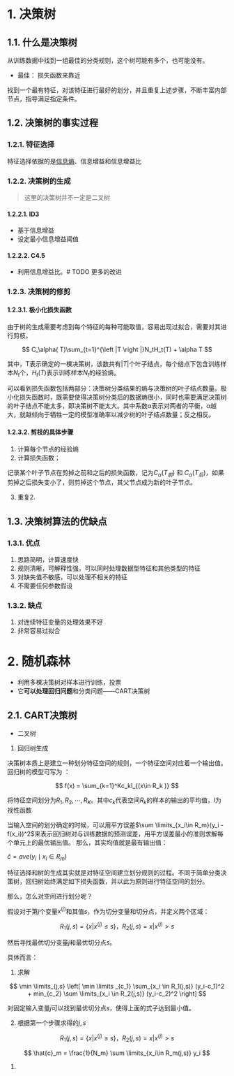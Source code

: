 # 1. 决策树

## 1.1. 什么是决策树

从训练数据中找到一组最佳的分类规则，这个树可能有多个，也可能没有。

- 最佳： 损失函数来靠近

找到一个最有特征，对该特征进行最好的划分，并且重复上述步骤，不断丰富内部节点，指导满足指定条件。

## 1.2. 决策树的事实过程


### 1.2.1. 特征选择

特征选择依据的是[信息熵](https://gitee.com/GardenLu/offer/blob/master/%E6%9C%BA%E5%99%A8%E5%AD%A6%E4%B9%A0%E5%9F%BA%E7%A1%80/%E4%BF%A1%E6%81%AF%E7%86%B5.md)、信息增益和信息增益比


### 1.2.2. 决策树的生成

> 这里的决策树并不一定是二叉树

#### 1.2.2.1. ID3

- 基于信息增益
- 设定最小信息增益阈值


#### 1.2.2.2. C4.5

- 利用信息增益比。# TODO 更多的改进


### 1.2.3. 决策树的修剪

#### 1.2.3.1. 极小化损失函数

由于树的生成需要考虑到每个特征的每种可能取值，容易出现过拟合，需要对其进行剪枝。

$$
C_\alpha( T)\sum_{t=1}^{\left |T \right |}N_tH_t(T) + \alpha T
$$

其中，T表示确定的一棵决策树，该数共有$|T|$个叶子结点，每个结点下包含训练样本$N_t$个，$H_t(T)$表示训练样本$N_t$的经验熵。

可以看到损失函数包括两部分：决策树分类结果的熵与决策树的叶子结点数量。极小化损失函数时，既需要使得决策树分类后的数据熵很小，同时也需要满足决策树的叶子结点不能太多，即决策树不能太大。其中系数α表示对两者的平衡，α越大，就越倾向于牺牲一定的模型准确率以减少树的叶子结点数量；反之相反。




#### 1.2.3.2. 剪枝的具体步骤


1. 计算每个节点的经验熵 
2. 计算损失函数；

记录某个叶子节点在剪掉之前和之后的损失函数，记为$C_\alpha(T_前)$ 和 $C_\alpha(T_后)$，如果剪掉之后损失变小了，则剪掉这个节点，其父节点成为新的叶子节点。

3. 重复2.

## 1.3. 决策树算法的优缺点

### 1.3.1. 优点

1. 思路简明，计算速度快
2. 规则清晰，可解释性强，可以同时处理数据型特征和其他类型的特征
3. 对缺失值不敏感，可以处理不相关的特征
4. 不需要任何参数假设

### 1.3.2. 缺点

1. 对连续特征变量的处理效果不好
2. 非常容易过拟合


# 2. 随机森林


- 利用多棵决策树对样本进行训练，投票
- 它**可以处理回归问题**和分类问题——CART决策树

## 2.1. CART决策树

- 二叉树

1. 回归树生成

决策树本质上是建立一种划分特征空间的规则，一个特征空间对应着一个输出值。回归树的模型可写为 ：

$$
f(x) = \sum_{k=1}^Kc_kI_{(x\in R_k )}
$$

将特征空间划分为${R_1,R_2,\cdots , R_K}$。其中$c_k$代表空间$R_k$的样本的输出的平均值，$I$为视性函数


当输入空间的划分确定的时候，可以用平方误差$\sum \limits_{x_i\in R_m}(y_i - f(x_i))^2$来表示回归树对与训练数据的预测误差，用平方误差最小的准则求解每个单元上的最优输出值。 那么，其实均值就是最有输出值：

$\hat{c} = ave (y_i\mid x_i\in R_m)$



特征选择和树的生成其实就是对特征空间建立划分规则的过程。不同于简单分类决策树，回归树始终满足如下损失函数，并以此为原则进行特征空间的划分。


那么，怎么对空间进行划分呢？ 

假设对于第$j$个变量$x^{(j)}$和其值$s$，作为切分变量和切分点，并定义两个区域：

$$
R_1(j,s) = \{x|x^{(j)} \leq s \} ，R_2(j,s) = {x | x^{(j)} > s}
$$

然后寻找最优切分变量$j$和最优切分点$s$。 

具体而言：

1. 求解

$$
\min \limits_{j,s} \left[  
    \min \limits _{c_1} \sum_{x_i \in R_1(j,s)} (y_i-c_1)^2 + min_{c_2} \sum \limits_{x_i \in R_2(j,s)} (y_i-c_2)^2 \right]
$$

对固定输入变量$j$可以找到最优切分点$s$，使得上面的式子达到最小值。

2. 根据第一个步骤求得的$j,s$

$$
R_1(j,s) = \{x|x^{(j)} \leq s \} ，R_2(j,s) = {x | x^{(j)} > s}
$$

$$
\hat{c}_m = \frac{1}{N_m} \sum \limits_{x_i\in R_m(j,s)} y_i
$$


1. 